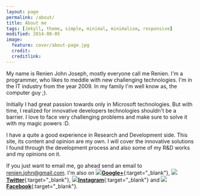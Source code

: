 ```yaml
---
layout: page
permalink: /about/
title: About me
tags: [Jekyll, theme, simple, minimal, minimalism, responsive]
modified: 2014-08-05
image:
  feature: cover/about-page.jpg
  credit:
  creditlink:
---
```



My name is Renien John Joseph, mostly everyone call me Renien. I'm a programmer, who likes to meddle with new challenging technologies. I'm in the IT industry from the year 2009. In my family I'm well know as, the computer guy ;).

Initially I had great passion towards only in Microsoft technologies. But with time, I realized for innovative developers technologies shouldn't be a barrier. I love to face very challenging problems and make sure to solve it with my magic powers :D.

I have a quite a good experience in Research and Development side. This site, its content and opinion are my own. I will cover the innovative solutions I found through the development process and also some of my R&D works and my opinions on it.

If you just want to email me, go ahead send an email to renien.john@gmail.com. I'm also on <img src="{{ site.url }}/images/google+-micro.png"/>[**Google+**](https://plus.google.com/114451806488215523598/posts){:target="_blank"}, <img src="{{ site.url }}/images/twitter-micro.png"/>[**Twitter**](https://twitter.com/RenienJoseph){:target="_blank"}, <img src="{{ site.url }}/images/instagram-micro.png"/>[**Instagram**](http://instagram.com/renienjoseph){:target="_blank"} and <img src="{{ site.url }}/images/facebook-micro.png"/>[**Facebook**](https://www.facebook.com/renien.joseph){:target="_blank"}.
